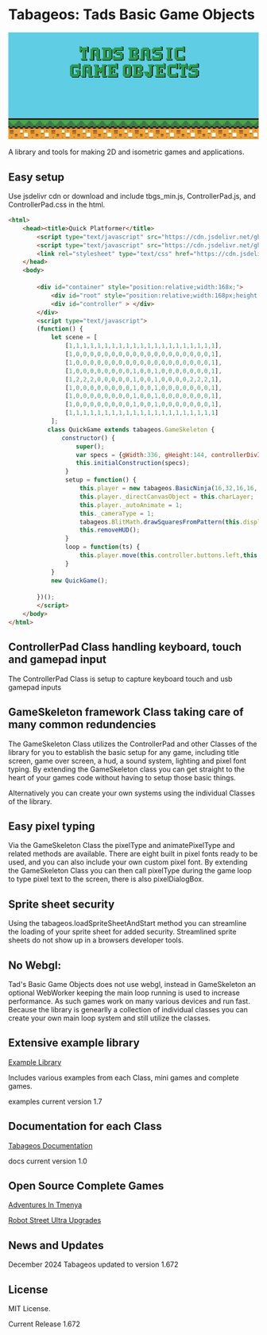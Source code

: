 # Tabageos:   Tads Basic Game Objects

![tabageos github banner](gtBanner1.png "tabageos github banner")

A library and tools for making 2D and isometric games and applications.



## Easy setup
Use jsdelivr cdn or download and include tbgs_min.js, ControllerPad.js, and ControllerPad.css in the html.

```html
<html>
	<head><title>Quick Platformer</title>
		<script type="text/javascript" src="https://cdn.jsdelivr.net/gh/tabageos/tabageos/tbgs_min.js"></script>
        <script type="text/javascript" src="https://cdn.jsdelivr.net/gh/tabageos/tabageos/ControllerPad.js"></script>
        <link rel="stylesheet" type="text/css" href="https://cdn.jsdelivr.net/gh/tabageos/tabageos/ControllerPad.css">
	</head>
	<body>
        
        <div id="container" style="position:relative;width:168x;">
			<div id="root" style="position:relative;width:168px;height:144px;top:0px;left:0px;"> </div>
            <div id="controller" > </div>
        </div>
        <script type="text/javascript">
        (function() {
            let scene = [
                [1,1,1,1,1,1,1,1,1,1,1,1,1,1,1,1,1,1,1,1,1],
                [1,0,0,0,0,0,0,0,0,0,0,0,0,0,0,0,0,0,0,0,1],
                [1,0,0,0,0,0,0,0,0,0,0,0,0,0,0,0,0,0,0,0,1],
                [1,0,0,0,0,0,0,0,0,1,0,0,1,0,0,0,0,0,0,0,1],
                [1,2,2,2,0,0,0,0,0,1,0,0,1,0,0,0,0,2,2,2,1],
                [1,0,0,0,0,0,0,0,0,1,0,0,1,0,0,0,0,0,0,0,1],
                [1,0,0,0,0,0,0,0,0,1,0,0,1,0,0,0,0,0,0,0,1],
                [1,0,0,0,0,0,0,0,0,1,0,0,1,0,0,0,0,0,0,0,1],
                [1,1,1,1,1,1,1,1,1,1,1,1,1,1,1,1,1,1,1,1,1]
            ];
           class QuickGame extends tabageos.GameSkeleton {
               constructor() {
 	               super();
 	               var specs = {gWidth:336, gHeight:144, controllerDivId:"controller", gameScale:0, gameLoop:this.loop, initializationSpecifics:this.setup}
 	               this.initialConstruction(specs);
                }
                setup = function() {
 	                this.player = new tabageos.BasicNinja(16,32,16,16, scene,null,1,0,16,16,scene.length,scene[0].length,0);
 	                this.player._directCanvasObject = this.charLayer;
 	                this.player._autoAnimate = 1;
 	                this._cameraType = 1;
 	                tabageos.BlitMath.drawSquaresFromPattern(this.display, scene, 16, 16, {1:"#6495ed",0:"#FFFFFF", 2:"#212121"});
 	                this.removeHUD();
                }
                loop = function(ts) {
 	                this.player.move(this.controller.buttons.left,this.controller.buttons.right, dthis.controller.buttons.up || this.controller.buttons.a, this.controller.buttons.down);
                }
            }
            new QuickGame();
            
        })();
        </script>
    </body>
</html>
```
## ControllerPad Class handling keyboard, touch and gamepad input

The ControllerPad Class is setup to capture keyboard touch and usb gamepad inputs

## GameSkeleton framework Class taking care of many common redundencies

The GameSkeleton Class utilizes the ControllerPad and other Classes of the library for you
to establish the basic setup for any game, 
including title screen, game over screen, a hud, a sound system, lighting and pixel font typing.
By extending the GameSkeleton class you can get straight to the heart of your games code
without having to setup those basic things.

Alternatively you can create your own systems using the individual Classes of the library.

## Easy pixel typing

Via the GameSkeleton Class the pixelType and animatePixelType and related methods are available.
There are eight built in pixel fonts ready to be used, and you can also include your own custom pixel font.
By extending the GameSkeleton Class you can then call pixelType during the game loop to type pixel text to the screen, there is also pixelDialogBox.

## Sprite sheet security
Using the tabageos.loadSpriteSheetAndStart method
you can streamline the loading of your sprite sheet for added security.
Streamlined sprite sheets do not show up in a browsers developer tools.

## No Webgl:
Tad's Basic Game Objects does not use webgl, 
instead in GameSkeleton an optional WebWorker keeping the main loop running 
is used to increase performance.
As such games work on many various devices and run fast.
Because the library is genearlly a collection of individual classes you can create your own main loop system and still utilize the classes.

## Extensive example library

[Example Library](https://www.tabageos.com/examples) 

Includes various examples from each Class, mini games and complete games.

examples current version 1.7


## Documentation for each Class

[Tabageos Documentation](https://www.tabageos.com/docs) 

docs current version 1.0

## Open Source Complete Games
[Adventures In Tmenya](https://www.github.com/tabageos/tabageos/AdventuresInTmenya) 

[Robot Street Ultra Upgrades](https://www.github.com/tabageos/tabageos/RobotStreetUltraUpgrades)


## News and Updates

December 2024  Tabageos updated to version 1.672

	
## License

MIT License.
	
Current Release 1.672